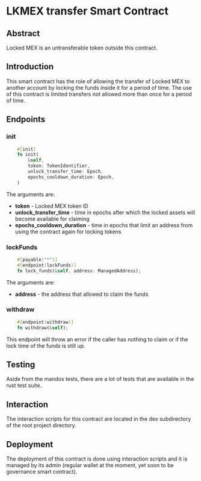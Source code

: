 # LKMEX transfer Smart Contract

## Abstract

Locked MEX is an untransferable token outside this contract.

## Introduction

This smart contract has the role of allowing the transfer of Locked MEX to another account by locking the funds inside it for a period of time. The use of this contract is limited transfers not allowed more than once for a period of time.

## Endpoints

### init

```rust
    #[init]
    fn init(
        &self,
        token: TokenIdentifier,
        unlock_transfer_time: Epoch,
        epochs_cooldown_duration: Epoch,
    ) 
```

The arguments are:

- __token__ - Locked MEX token ID
- __unlock_transfer_time__ - time in epochs after which the locked assets will become available for claiming
- __epochs_cooldown_duration__ - time in epochs that limit an address from using the contract again for locking tokens

### lockFunds

```rust
    #[payable("*")]
    #[endpoint(lockFunds)]
    fn lock_funds(&self, address: ManagedAddress);
```

The arguments are:

- __address__ - the address that allowed to claim the funds

### withdraw

```rust
    #[endpoint(withdraw)]
    fn withdraw(&self);
```

This endpoint will throw an error if the caller has nothing to claim or if the lock time of the funds is still up.

## Testing

Aside from the mandos tests, there are a lot of tests that are available in the rust test suite.

## Interaction

The interaction scripts for this contract are located in the dex subdirectory of the root project directory.

## Deployment

The deployment of this contract is done using interaction scripts and it is managed by its admin (regular wallet at the moment, yet soon to be governance smart contract).
